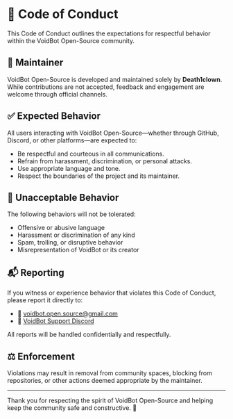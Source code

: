 # 💬 Code of Conduct

This Code of Conduct outlines the expectations for respectful behavior within the VoidBot Open-Source community.

## 👤 Maintainer

VoidBot Open-Source is developed and maintained solely by **Death1clown**. While contributions are not accepted, feedback and engagement are welcome through official channels.

## ✅ Expected Behavior

All users interacting with VoidBot Open-Source—whether through GitHub, Discord, or other platforms—are expected to:

- Be respectful and courteous in all communications.
- Refrain from harassment, discrimination, or personal attacks.
- Use appropriate language and tone.
- Respect the boundaries of the project and its maintainer.

## 🚫 Unacceptable Behavior

The following behaviors will not be tolerated:

- Offensive or abusive language
- Harassment or discrimination of any kind
- Spam, trolling, or disruptive behavior
- Misrepresentation of VoidBot or its creator

## 📬 Reporting

If you witness or experience behavior that violates this Code of Conduct, please report it directly to:

- 📧 [voidbot.open.source@gmail.com](mailto:voidbot.open.source@gmail.com)
- 💬 [VoidBot Support Discord](https://discord.gg/vKV3bXHd5Y)

All reports will be handled confidentially and respectfully.

## ⚖️ Enforcement

Violations may result in removal from community spaces, blocking from repositories, or other actions deemed appropriate by the maintainer.

---

Thank you for respecting the spirit of VoidBot Open-Source and helping keep the community safe and constructive. 🖤
